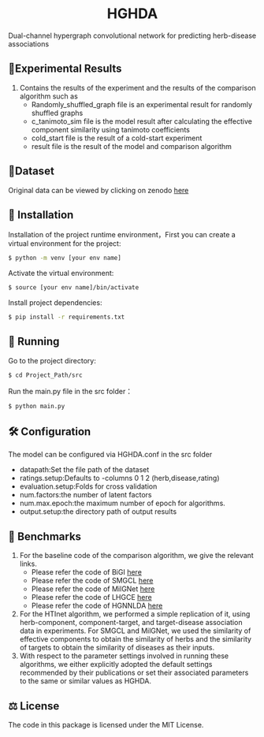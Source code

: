 ﻿<h1 align="center">
  HGHDA
</h1>

Dual-channel hypergraph convolutional network for predicting herb-disease associations
## &#x1F4C2;Experimental Results

1. Contains the results of the experiment and the results of the comparison algorithm such as
   - Randomly_shuffled_graph file is an experimental result for randomly shuffled graphs
   - c_tanimoto_sim file is the model result after calculating the effective component similarity using tanimoto coefficients
   - cold_start file is the result of a cold-start experiment
   - result file is the result of the model and comparison algorithm
## &#x1F4C3;Dataset
Original data can be viewed by clicking on zenodo [here](https://zenodo.org/records/10033146)
## 🚀 Installation

Installation of the project runtime environment，First you can create a virtual environment for the project:
```bash
$ python -m venv [your env name]
```
Activate the virtual environment:
```bash
$ source [your env name]/bin/activate
```
Install project dependencies:
```bash
$ pip install -r requirements.txt
```

## &#x1F3C3; Running
Go to the project directory:
```bash
$ cd Project_Path/src
```
Run the main.py file in the src folder：
```bash
$ python main.py
```
##  🛠️ Configuration
The model can be configured via HGHDA.conf in the src folder
 - datapath:Set the file path of the dataset
 - ratings.setup:Defaults to -columns 0 1 2 (herb,disease,rating)
 - evaluation.setup:Folds for cross validation
 - num.factors:the number of latent factors
 - num.max.epoch:the maximum number of epoch for algorithms.
 - output.setup:the directory path of output results

## &#x1F685; Benchmarks
1. For the baseline code of the comparison algorithm, we give the relevant links.
   - Please refer the code of BiGI [here](https://github.com/caojiangxia/BiGI)
   - Please refer the code of SMGCL [here](https://github.com/Jcmorz/SMGCL)
   - Please refer the code of MilGNet [here](https://github.com/gu-yaowen/MilGNet)
   - Please refer the code of LHGCE [here](https://github.com/shahinghasemi/LHGCE)
   - Please refer the code of HGNNLDA [here](https://github.com/dayunliu/HGNNLDA/tree/main)
2. For the HTInet algorithm, we performed a simple replication of it, using herb-component, component-target, and target-disease association data in experiments. For SMGCL and MilGNet, we used the similarity of effective components to obtain the similarity of herbs and the similarity of targets to obtain the similarity of diseases as their inputs.
3. With respect to the parameter settings involved in running these algorithms, we either explicitly adopted the default settings recommended by their publications or set their associated parameters to the same or similar values as HGHDA.
## ⚖️ License

The code in this package is licensed under the MIT License.
</details>
